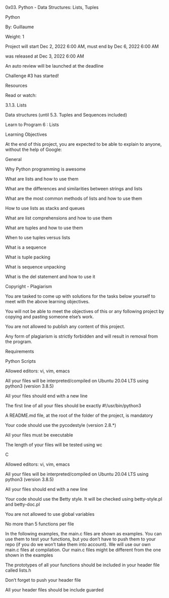 0x03. Python - Data Structures: Lists, Tuples

Python

By: Guillaume

Weight: 1

Project will start Dec 2, 2022 6:00 AM, must end by Dec 6, 2022 6:00 AM

was released at Dec 3, 2022 6:00 AM

An auto review will be launched at the deadline

Challenge #3 has started!

Resources

Read or watch:



3.1.3. Lists

Data structures (until 5.3. Tuples and Sequences included)

Learn to Program 6 : Lists

Learning Objectives

At the end of this project, you are expected to be able to explain to anyone, without the help of Google:



General

Why Python programming is awesome

What are lists and how to use them

What are the differences and similarities between strings and lists

What are the most common methods of lists and how to use them

How to use lists as stacks and queues

What are list comprehensions and how to use them

What are tuples and how to use them

When to use tuples versus lists

What is a sequence

What is tuple packing

What is sequence unpacking

What is the del statement and how to use it

Copyright - Plagiarism

You are tasked to come up with solutions for the tasks below yourself to meet with the above learning objectives.

You will not be able to meet the objectives of this or any following project by copying and pasting someone else’s work.

You are not allowed to publish any content of this project.

Any form of plagiarism is strictly forbidden and will result in removal from the program.

Requirements

Python Scripts

Allowed editors: vi, vim, emacs

All your files will be interpreted/compiled on Ubuntu 20.04 LTS using python3 (version 3.8.5)

All your files should end with a new line

The first line of all your files should be exactly #!/usr/bin/python3

A README.md file, at the root of the folder of the project, is mandatory

Your code should use the pycodestyle (version 2.8.*)

All your files must be executable

The length of your files will be tested using wc

C

Allowed editors: vi, vim, emacs

All your files will be interpreted/compiled on Ubuntu 20.04 LTS using python3 (version 3.8.5)

All your files should end with a new line

Your code should use the Betty style. It will be checked using betty-style.pl and betty-doc.pl

You are not allowed to use global variables

No more than 5 functions per file

In the following examples, the main.c files are shown as examples. You can use them to test your functions, but you don’t have to push them to your repo (if you do we won’t take them into account). We will use our own main.c files at compilation. Our main.c files might be different from the one shown in the examples

The prototypes of all your functions should be included in your header file called lists.h

Don’t forget to push your header file

All your header files should be include guarded
